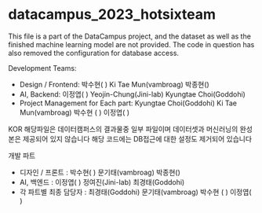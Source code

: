 # datacampus_2023_hotsixteam
This file is a part of the DataCampus project, and the dataset as well as the finished machine learning model are not provided.
The code in question has also removed the configuration for database access.

Development Teams:
- Design / Frontend: 박수현( ) Ki Tae Mun(vambroag) 박종현()
- AI, Backend: 이정엽( ) Yeojin-Chung(Jini-lab) Kyungtae Choi(Goddohi)
- Project Management for Each part: Kyungtae Choi(Goddohi) Ki Tae Mun(vambroag) 박수현 ( ) 이정엽( ) 

KOR
해당파일은 데이터캠퍼스의 결과물중 일부 파일이며 데이터셋과 머신러닝의 완성본은 제공되어 있지 않습니다
해당 코드에는 DB접근에 대한 설정도 제거되어 있습니다

개발 파트
- 디자인 / 프론트 :  박수현( ) 문기태(vambroag) 박종현()
- AI, 백엔드 : 이정엽( ) 정여진(Jini-lab) 최경태(Goddohi)
- 각 파트별 최종 담당자 : 최경태(Goddohi) 문기태(vambroag) 박수현 ( ) 이정엽( ) 

